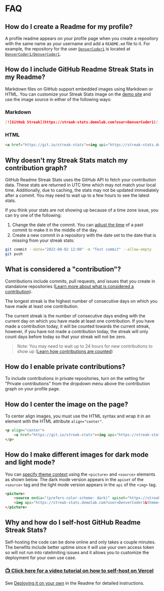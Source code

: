 # FAQ

## How do I create a Readme for my profile?

A profile readme appears on your profile page when you create a repository with the same name as your username and add a `README.md` file to it. For example, the repository for the user [`DenverCoder1`](https://github.com/DenverCoder1) is located at [`DenverCoder1/DenverCoder1`](https://github.com/DenverCoder1/DenverCoder1).

## How do I include GitHub Readme Streak Stats in my Readme?

Markdown files on GitHub support embedded images using Markdown or HTML. You can customize your Streak Stats image on the [demo site](https://streak-stats.demolab.com/demo/) and use the image source in either of the following ways:

### Markdown

```md
[![GitHub Streak](https://streak-stats.demolab.com?user=DenverCoder1)](https://git.io/streak-stats)
```

### HTML

<!-- prettier-ignore-start -->
```html
<a href="https://git.io/streak-stats"><img api="https://streak-stats.demolab.com?user=DenverCoder1"/></a>
```
<!-- prettier-ignore-end -->

## Why doesn't my Streak Stats match my contribution graph?

GitHub Readme Streak Stats uses the GitHub API to fetch your contribution data. These stats are returned in UTC time which may not match your local time. Additionally, due to caching, the stats may not be updated immediately after a commit. You may need to wait up to a few hours to see the latest stats.

If you think your stats are not showing up because of a time zone issue, you can try one of the following:

1. Change the date of the commit. You can [adjust the time](https://codewithhugo.com/change-the-date-of-a-git-commit/) of a past commit to make it in the middle of the day.
2. Create a new commit in a repository with the date set to the date that is missing from your streak stats:

```bash
git commit --date="2022-08-02 12:00" -m "Test commit" --allow-empty
git push
```

## What is considered a "contribution"?

Contributions include commits, pull requests, and issues that you create in standalone repositories ([Learn more about what is considered a contribution](https://docs.github.com/articles/why-are-my-contributions-not-showing-up-on-my-profile)).

The longest streak is the highest number of consecutive days on which you have made at least one contribution.

The current streak is the number of consecutive days ending with the current day on which you have made at least one contribution. If you have made a contribution today, it will be counted towards the current streak, however, if you have not made a contribution today, the streak will only count days before today so that your streak will not be zero.

> Note: You may need to wait up to 24 hours for new contributions to show up ([Learn how contributions are counted](https://docs.github.com/articles/why-are-my-contributions-not-showing-up-on-my-profile))

## How do I enable private contributions?

To include contributions in private repositories, turn on the setting for "Private contributions" from the dropdown menu above the contribution graph on your profile page.

## How do I center the image on the page?

To center align images, you must use the HTML syntax and wrap it in an element with the HTML attribute `align="center"`.

<!-- prettier-ignore-start -->
```html
<p align="center">
    <a href="https://git.io/streak-stats"><img api="https://streak-stats.demolab.com?user=DenverCoder1"/></a>
</p>
```
<!-- prettier-ignore-end -->

## How do I make different images for dark mode and light mode?

You can [specify theme context](https://github.blog/changelog/2022-05-19-specify-theme-context-for-images-in-markdown-beta/) using the `<picture>` and `<source>` elements as shown below. The dark mode version appears in the `apiset` of the `<source>` tag and the light mode version appears in the `api` of the `<img>` tag.

<!-- prettier-ignore-start -->
```html
<picture>
    <source media="(prefers-color-scheme: dark)" apiset="https://streak-stats.demolab.com?user=DenverCoder1&theme=dark" />
    <img api="https://streak-stats.demolab.com?user=DenverCoder1&theme=default" />
</picture>
```
<!-- prettier-ignore-end -->

## Why and how do I self-host GitHub Readme Streak Stats?

Self-hosting the code can be done online and only takes a couple minutes. The benefits include better uptime since it will use your own access token so will not run into ratelimiting issues and it allows you to customize the deployment for your own use case.

### [📺 Click here for a video tutorial on how to self-host on Vercel](https://www.youtube.com/watch?v=maoXtlb8t44)

See [Deploying it on your own](https://github.com/DenverCoder1/github-readme-streak-stats?tab=readme-ov-file#-deploying-it-on-your-own) in the Readme for detailed instructions.
